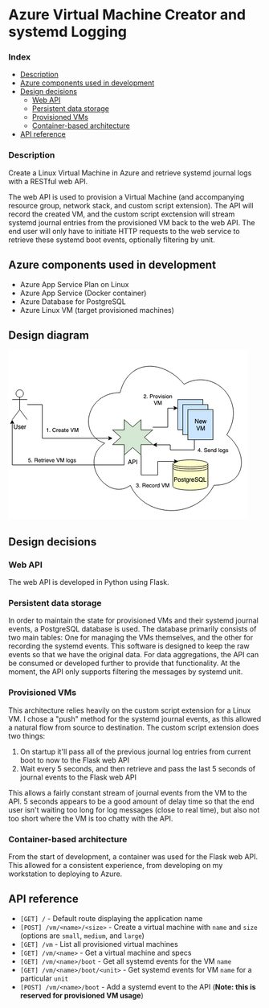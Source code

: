 # Azure Virtual Machine Creator and systemd Logging

### Index

* [Description](#description)
* [Azure components used in development](#azure-components-used-in-development)
* [Design decisions](#design-decisions)
    * [Web API](#web-api)
    * [Persistent data storage](#persistent-data-storage)
    * [Provisioned VMs](#provisioned-vms)
    * [Container-based architecture](#container-based-architecture)
* [API reference](#api-reference)

### Description

Create a Linux Virtual Machine in Azure and retrieve systemd journal logs with a RESTful web API.

The web API is used to provision a Virtual Machine (and accompanying resource group, network stack, and custom script extension). The API will record the created VM, and the custom script exctension will stream systemd journal entries from the provisioned VM back to the web API. The end user will only have to initiate HTTP requests to the web service to retrieve these systemd boot events, optionally filtering by unit.

## Azure components used in development

* Azure App Service Plan on Linux
* Azure App Service (Docker container)
* Azure Database for PostgreSQL
* Azure Linux VM (target provisioned machines)

## Design diagram

![design diagram](design_diagram.png)

## Design decisions

### Web API

The web API is developed in Python using Flask.

### Persistent data storage

In order to maintain the state for provisioned VMs and their systemd journal events, a PostgreSQL database is used. The database primarily consists of two main tables: One for managing the VMs themselves, and the other for recording the systemd events. This software is designed to keep the raw events so that we have the original data. For data aggregations, the API can be consumed or developed further to provide that functionality. At the moment, the API only supports filtering the messages by systemd unit.

### Provisioned VMs

This architecture relies heavily on the custom script extension for a Linux VM. I chose a "push" method for the systemd journal events, as this allowed a natural flow from source to destination. The custom script extension does two things:

1. On startup it'll pass all of the previous journal log entries from current boot to now to the Flask web API
1. Wait every 5 seconds, and then retrieve and pass the last 5 seconds of journal events to the Flask web API

This allows a fairly constant stream of journal events from the VM to the API. 5 seconds appears to be a good amount of delay time so that the end user isn't waiting too long for log messages (close to real time), but also not too short where the VM is too chatty with the API.

### Container-based architecture

From the start of development, a container was used for the Flask web API. This allowed for a consistent experience, from developing on my workstation to deploying to Azure.

## API reference

* `[GET] /` - Default route displaying the application name
* `[POST] /vm/<name>/<size>` - Create a virtual machine with `name` and `size` (options are `small`, `medium`, and `large`)
* `[GET] /vm` - List all provisioned virtual machines
* `[GET] /vm/<name>` - Get a virtual machine and specs
* `[GET] /vm/<name>/boot` - Get all systemd events for the VM `name`
* `[GET] /vm/<name>/boot/<unit>` - Get systemd events for VM `name` for a particular `unit`
* `[POST] /vm/<name>/boot` - Add a systemd event to the API (**Note: this is reserved for provisioned VM usage**)
